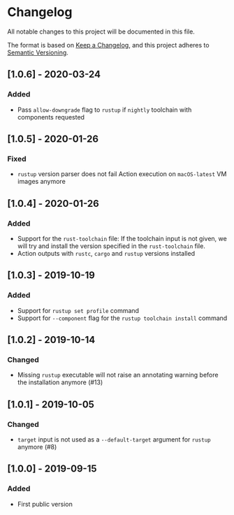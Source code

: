 # Changelog

All notable changes to this project will be documented in this file.

The format is based on [Keep a Changelog](https://keepachangelog.com/en/1.0.0/),
and this project adheres to [Semantic Versioning](https://semver.org/spec/v2.0.0.html).

## [1.0.6] - 2020-03-24

### Added

-   Pass `allow-downgrade` flag to `rustup` if `nightly` toolchain with components requested

## [1.0.5] - 2020-01-26

### Fixed

-   `rustup` version parser does not fail Action execution on `macOS-latest` VM images anymore

## [1.0.4] - 2020-01-26

### Added

-   Support for the `rust-toolchain` file: If the toolchain input is not given, we will try and install the version specified in the `rust-toolchain` file.
-   Action outputs with `rustc`, `cargo` and `rustup` versions installed

## [1.0.3] - 2019-10-19

### Added

-   Support for `rustup set profile` command
-   Support for `--component` flag for the `rustup toolchain install` command

## [1.0.2] - 2019-10-14

### Changed

-   Missing `rustup` executable will not raise an annotating warning before the installation anymore (#13)

## [1.0.1] - 2019-10-05

### Changed

-   `target` input is not used as a `--default-target` argument for `rustup` anymore (#8)

## [1.0.0] - 2019-09-15

### Added

-   First public version
